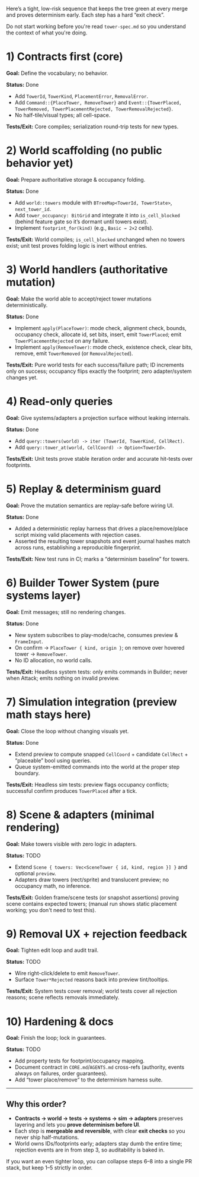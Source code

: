 Here’s a tight, low-risk sequence that keeps the tree green at every merge and proves determinism early. Each step has a hard “exit check”. 

Do not start working before you're read `tower-spec.md` so you understand the context of what you're doing.

# 1) Contracts first (core)

**Goal:** Define the vocabulary; no behavior.

**Status:** Done

* Add `TowerId`, `TowerKind`, `PlacementError`, `RemovalError`.
* Add `Command::{PlaceTower, RemoveTower}` and `Event::{TowerPlaced, TowerRemoved, TowerPlacementRejected, TowerRemovalRejected}`.
* No half-tile/visual types; all cell-space.

**Tests/Exit:** Core compiles; serialization round-trip tests for new types.

# 2) World scaffolding (no public behavior yet)

**Goal:** Prepare authoritative storage & occupancy folding.

**Status:** Done

* Add `world::towers` module with `BTreeMap<TowerId, TowerState>`, `next_tower_id`.
* Add `tower_occupancy: BitGrid` and integrate it into `is_cell_blocked` (behind feature gate so it’s dormant until towers exist).
* Implement `footprint_for(kind)` (e.g., `Basic → 2×2` cells).

**Tests/Exit:** World compiles; `is_cell_blocked` unchanged when no towers exist; unit test proves folding logic is inert without entries.

# 3) World handlers (authoritative mutation)

**Goal:** Make the world able to accept/reject tower mutations deterministically.

**Status:** Done

* Implement `apply(PlaceTower)`: mode check, alignment check, bounds, occupancy check, allocate id, set bits, insert, emit `TowerPlaced`; emit `TowerPlacementRejected` on any failure.
* Implement `apply(RemoveTower)`: mode check, existence check, clear bits, remove, emit `TowerRemoved` (or `RemovalRejected`).

**Tests/Exit:** Pure world tests for each success/failure path; ID increments only on success; occupancy flips exactly the footprint; zero adapter/system changes yet.

# 4) Read-only queries

**Goal:** Give systems/adapters a projection surface without leaking internals.

**Status:** Done

* Add `query::towers(world) -> iter (TowerId, TowerKind, CellRect)`.
* Add `query::tower_at(world, CellCoord) -> Option<TowerId>`.

**Tests/Exit:** Unit tests prove stable iteration order and accurate hit-tests over footprints.

# 5) Replay & determinism guard

**Goal:** Prove the mutation semantics are replay-safe before wiring UI.

**Status:** Done

* Added a deterministic replay harness that drives a place/remove/place script mixing valid placements with rejection cases.
* Asserted the resulting tower snapshots and event journal hashes match across runs, establishing a reproducible fingerprint.

**Tests/Exit:** New test runs in CI; marks a “determinism baseline” for towers.

# 6) Builder Tower System (pure systems layer)

**Goal:** Emit messages; still no rendering changes.

**Status:** Done

* New system subscribes to play-mode/cache, consumes preview & `FrameInput`.
* On confirm → `PlaceTower { kind, origin }`; on remove over hovered tower → `RemoveTower`.
* No ID allocation, no world calls.

**Tests/Exit:** Headless system tests: only emits commands in Builder; never when Attack; emits nothing on invalid preview.

# 7) Simulation integration (preview math stays here)

**Goal:** Close the loop without changing visuals yet.

**Status:** Done

* Extend preview to compute snapped `CellCoord` + candidate `CellRect` + “placeable” bool using queries.
* Queue system-emitted commands into the world at the proper step boundary.

**Tests/Exit:** Headless sim tests: preview flags occupancy conflicts; successful confirm produces `TowerPlaced` after a tick.

# 8) Scene & adapters (minimal rendering)

**Goal:** Make towers visible with zero logic in adapters.

**Status:** TODO

* Extend `Scene { towers: Vec<SceneTower { id, kind, region }] }` and optional `preview`.
* Adapters draw towers (rect/sprite) and translucent preview; no occupancy math, no inference.

**Tests/Exit:** Golden frame/scene tests (or snapshot assertions) proving scene contains expected towers; (manual run shows static placement working; you don't need to test this).

# 9) Removal UX + rejection feedback

**Goal:** Tighten edit loop and audit trail.

**Status:** TODO

* Wire right-click/delete to emit `RemoveTower`.
* Surface `Tower*Rejected` reasons back into preview tint/tooltips.

**Tests/Exit:** System tests cover removal; world tests cover all rejection reasons; scene reflects removals immediately.

# 10) Hardening & docs

**Goal:** Finish the loop; lock in guarantees.

**Status:** TODO

* Add property tests for footprint/occupancy mapping.
* Document contract in `CORE.md`/`AGENTS.md` cross-refs (authority, events always on failures, order guarantees).
* Add “tower place/remove” to the determinism harness suite.

---

## Why this order?

* **Contracts → world → tests → systems → sim → adapters** preserves layering and lets you **prove determinism before UI**.
* Each step is **mergeable and reversible**, with clear **exit checks** so you never ship half-mutations.
* World owns IDs/footprints early; adapters stay dumb the entire time; rejection events are in from step 3, so auditability is baked in.

If you want an even tighter loop, you can collapse steps 6–8 into a single PR stack, but keep 1–5 strictly in order.
